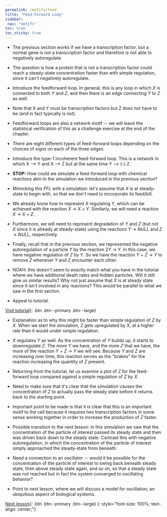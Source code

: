 ```yaml
---
permalink: /motifs/feed
title: "Feed-Forward Loop"
sidebar:
 nav: "motifs"
toc: true
toc_sticky: true
---
```


* The previous section works if we have a transcription factor, but a normal gene is not a transcription factor and therefore is not able to negatively autoregulate.

* The question is how a protein that is not a transcription factor could reach a steady-state concentration faster than with simple regulation, since it can't negatively autoregulate.

* Introduce the feedforward loop. In general, this is any loop in which *X* is connected to both *Y* and *Z*, and then there is an edge connecting *Y* to *Z* as well.

* Note that X and Y must be transcription factors but Z does not have to be (and in fact typically is not).

* Feedforward loops are also a network motif -- we will leave the statistical verification of this as a challenge exercise at the end of the chapter.

* There are eight different types of feed-forward loops depending on the choices of signs on each of the three edges.

* Introduce the type-1 incoherent feed-forward loop. This is a network in which X --> Y and X --> Z but at the same time Y --> (-) Z.

* **STOP:** How could we simulate a feed-forward loop with chemical reactions akin to the simulation we introduced in the previous section?

* Mimicking this FFL with a simulation: let's assume that *X* is at steady-state to begin with, so that we don't need to incorporate its feed/kill.

* We already know how to represent *X* regulating *Y*, which can be achieved with the reaction *X* → *X* + *Y*. Similarly, we will need a reaction *X* → *X* + *Z*.

* Furthermore, we will need to represent degradation of *Y* and *Z* (but not *X* since it is already at steady-state) using the reactions *Y* → *NULL* and *Z* → *NULL*, respectively.

* Finally, recall that in the previous section, we represented the negative autoregulation of a particle *Y* by the reaction 2*Y* → *Y*. In this case, we have negative regulation of *Z* by *Y*. So we have the reaction *Y* + *Z* → *Y* to remove *Z* whenever *Y* and *Z* encounter each other.

* NOAH: this doesn't seem to exactly match what you have in the tutorial where we have additional death rates and hidden particles. Will it still give us similar results?  Why not just assume that *X* is at steady state since it isn't involved in any reactions?  This would be parallel to what we saw in the first section.

* Appeal to tutorial.

[Visit tutorial](tutorial_feed){: .btn .btn--primary .btn--large}

* Explanation as to why this might be faster than simple regulation of *Z* by *X*. When we start the simulation, *Z* gets upregulated by *X*, at a higher rate than it would under simple regulation.

* *X* regulates *Y* as well. As the concentration of *Y* builds up, it starts to downregulate *Z*. The more *Y* we have, and the more *Z* that we have, the more of the reaction *Y* + *Z* → *Y* we will see. Because *Y* and *Z* are increasing over time, this reaction serves as the "brakes" for the reaction increasing the quantity of *Z* present.

* Returning from the tutorial, let us examine a plot of *Z* for the feed-forward loop compared against a simple regulation of *Z* by *X*.

* Need to make sure that it's clear that the simulation causes the concentration of *Z* to actually pass the steady state before it returns back to the starting point.

* Important point to be made is that it is clear that this is an important motif to the cell because it requires two transcription factors in some sense working together in order to increase the production of *Z* faster.

* Possible transition to the next lesson: in this simulation we saw that the concentration of the particle of interest passed its steady state and then was driven back down to the steady state. Contrast this with negative autoregulation, in which the concentration of the particle of interest simply approached the steady-state from beneath.

* Need a connection to an oscillator -- would it be possible for the concentration of the particle of interest to swing back beneath steady state, then above steady state again, and so on, so that a steady state was not reached but in fact the system converged to oscillating behavior?

* Point to next lesson, where we will discuss a model for oscillation, an ubiquitous aspect of biological systems.

[Next lesson](oscillators){: .btn .btn--primary .btn--large}
{: style="font-size: 100%; text-align: center;"}
